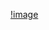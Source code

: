 [!image](https://camo.githubusercontent.com/32a709ca267d56a5d029472cd39648c2b42e0ce9c01d9d72a33fba8344c24eaf/68747470733a2f2f6769746875622d726561646d652d73746174732e76657263656c2e6170702f6170693f757365726e616d653d4e656b726f732d447363267468656d653d6461726b26686964655f626f726465723d66616c736526696e636c7564655f616c6c5f636f6d6d6974733d7472756526636f756e745f707269766174653d66616c7365)
